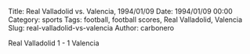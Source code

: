 Title: Real Valladolid vs. Valencia, 1994/01/09
Date: 1994/01/09 00:00
Category: sports
Tags: football, football scores, Real Valladolid, Valencia
Slug: real-valladolid-vs-valencia
Author: carbonero


Real Valladolid 1 - 1 Valencia
